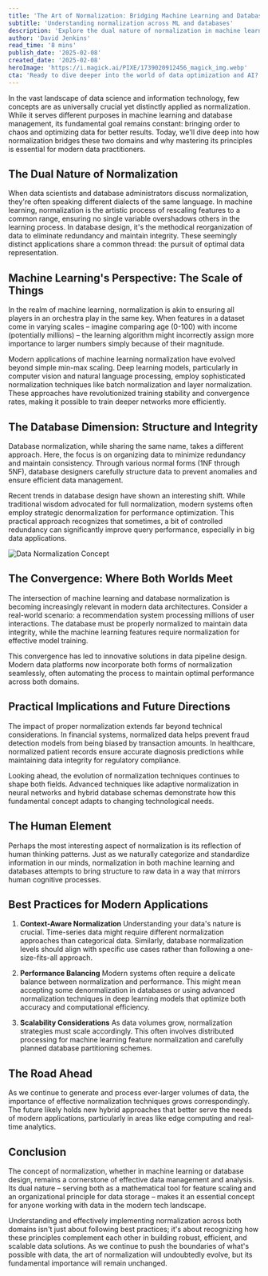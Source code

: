 ```yaml
---
title: 'The Art of Normalization: Bridging Machine Learning and Database Optimization'
subtitle: 'Understanding normalization across ML and databases'
description: 'Explore the dual nature of normalization in machine learning and database management, understanding how these seemingly distinct applications share a common goal of optimizing data representation. Learn about modern approaches to normalization and their practical implications in building robust data solutions.'
author: 'David Jenkins'
read_time: '8 mins'
publish_date: '2025-02-08'
created_date: '2025-02-08'
heroImage: 'https://i.magick.ai/PIXE/1739020912456_magick_img.webp'
cta: 'Ready to dive deeper into the world of data optimization and AI? Follow MagickAI on LinkedIn for cutting-edge insights and discussions on the latest developments in machine learning, database management, and artificial intelligence.'
---
```


In the vast landscape of data science and information technology, few concepts are as universally crucial yet distinctly applied as normalization. While it serves different purposes in machine learning and database management, its fundamental goal remains constant: bringing order to chaos and optimizing data for better results. Today, we'll dive deep into how normalization bridges these two domains and why mastering its principles is essential for modern data practitioners.

## The Dual Nature of Normalization

When data scientists and database administrators discuss normalization, they're often speaking different dialects of the same language. In machine learning, normalization is the artistic process of rescaling features to a common range, ensuring no single variable overshadows others in the learning process. In database design, it's the methodical reorganization of data to eliminate redundancy and maintain integrity. These seemingly distinct applications share a common thread: the pursuit of optimal data representation.

## Machine Learning's Perspective: The Scale of Things

In the realm of machine learning, normalization is akin to ensuring all players in an orchestra play in the same key. When features in a dataset come in varying scales – imagine comparing age (0-100) with income (potentially millions) – the learning algorithm might incorrectly assign more importance to larger numbers simply because of their magnitude.

Modern applications of machine learning normalization have evolved beyond simple min-max scaling. Deep learning models, particularly in computer vision and natural language processing, employ sophisticated normalization techniques like batch normalization and layer normalization. These approaches have revolutionized training stability and convergence rates, making it possible to train deeper networks more efficiently.

## The Database Dimension: Structure and Integrity

Database normalization, while sharing the same name, takes a different approach. Here, the focus is on organizing data to minimize redundancy and maintain consistency. Through various normal forms (1NF through 5NF), database designers carefully structure data to prevent anomalies and ensure efficient data management.

Recent trends in database design have shown an interesting shift. While traditional wisdom advocated for full normalization, modern systems often employ strategic denormalization for performance optimization. This practical approach recognizes that sometimes, a bit of controlled redundancy can significantly improve query performance, especially in big data applications.

![Data Normalization Concept](https://i.magick.ai/PIXE/1739020912456_magick_img.webp)

## The Convergence: Where Both Worlds Meet

The intersection of machine learning and database normalization is becoming increasingly relevant in modern data architectures. Consider a real-world scenario: a recommendation system processing millions of user interactions. The database must be properly normalized to maintain data integrity, while the machine learning features require normalization for effective model training.

This convergence has led to innovative solutions in data pipeline design. Modern data platforms now incorporate both forms of normalization seamlessly, often automating the process to maintain optimal performance across both domains.

## Practical Implications and Future Directions

The impact of proper normalization extends far beyond technical considerations. In financial systems, normalized data helps prevent fraud detection models from being biased by transaction amounts. In healthcare, normalized patient records ensure accurate diagnosis predictions while maintaining data integrity for regulatory compliance.

Looking ahead, the evolution of normalization techniques continues to shape both fields. Advanced techniques like adaptive normalization in neural networks and hybrid database schemas demonstrate how this fundamental concept adapts to changing technological needs.

## The Human Element

Perhaps the most interesting aspect of normalization is its reflection of human thinking patterns. Just as we naturally categorize and standardize information in our minds, normalization in both machine learning and databases attempts to bring structure to raw data in a way that mirrors human cognitive processes.

## Best Practices for Modern Applications

1. **Context-Aware Normalization**
   Understanding your data's nature is crucial. Time-series data might require different normalization approaches than categorical data. Similarly, database normalization levels should align with specific use cases rather than following a one-size-fits-all approach.

2. **Performance Balancing**
   Modern systems often require a delicate balance between normalization and performance. This might mean accepting some denormalization in databases or using advanced normalization techniques in deep learning models that optimize both accuracy and computational efficiency.

3. **Scalability Considerations**
   As data volumes grow, normalization strategies must scale accordingly. This often involves distributed processing for machine learning feature normalization and carefully planned database partitioning schemes.

## The Road Ahead

As we continue to generate and process ever-larger volumes of data, the importance of effective normalization techniques grows correspondingly. The future likely holds new hybrid approaches that better serve the needs of modern applications, particularly in areas like edge computing and real-time analytics.

## Conclusion

The concept of normalization, whether in machine learning or database design, remains a cornerstone of effective data management and analysis. Its dual nature – serving both as a mathematical tool for feature scaling and an organizational principle for data storage – makes it an essential concept for anyone working with data in the modern tech landscape.

Understanding and effectively implementing normalization across both domains isn't just about following best practices; it's about recognizing how these principles complement each other in building robust, efficient, and scalable data solutions. As we continue to push the boundaries of what's possible with data, the art of normalization will undoubtedly evolve, but its fundamental importance will remain unchanged.
